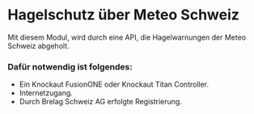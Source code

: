 # Hagelschutz über Meteo Schweiz

Mit diesem Modul, wird durch eine API, die Hagelwarnungen der Meteo Schweiz abgeholt. 

### Dafür notwendig ist folgendes:

- Ein Knockaut FusionONE oder Knockaut Titan Controller.
- Internetzugang.
- Durch Brelag Schweiz AG erfolgte Registrierung.